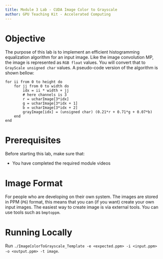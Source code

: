 ```yaml
---
title: Module 3 Lab - CUDA Image Color to Grayscale
author: GPU Teaching Kit - Accelerated Computing
---
```

# Objective

The purpose of this lab is to implement an efficient histogramming equalization
	algorithm for an input image.
Like the image convolution MP, the image is represented as `RGB float` values.
You will convert that to `GrayScale unsigned char` values.
A pseudo-code version of the algorithm is shown bellow:

	for ii from 0 to height do
		for jj from 0 to width do
			idx = ii * width + jj
			# here channels is 3
			r = ucharImage[3*idx]
			g = ucharImage[3*idx + 1]
			b = ucharImage[3*idx + 2]
			grayImage[idx] = (unsigned char) (0.21*r + 0.71*g + 0.07*b)
		end
	end

# Prerequisites

Before starting this lab, make sure that:

* You have completed the required module videos

# Image Format

For people who are developing on their own system.
The images are stored in PPM (`P6`) format, this means that you can (if you want) create your own input images.
The easiest way to create image is via external tools. You can use tools such as `bmptoppm`.

# Running Locally

Run `./ImageColorToGrayscale_Template -e <expected.ppm> -i <input.ppm> -o <output.ppm> -t image`.
